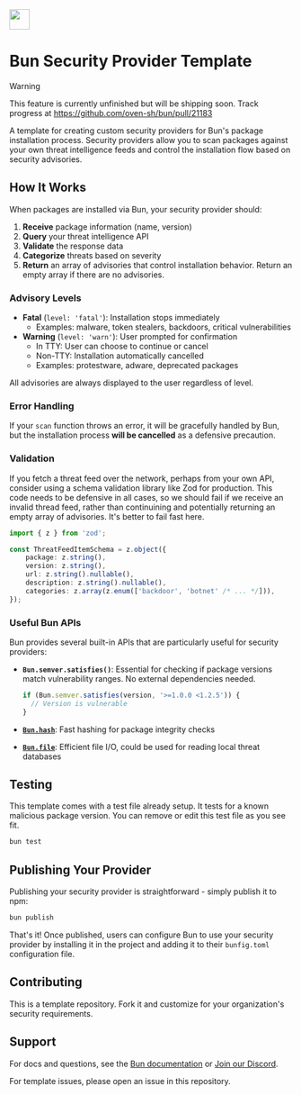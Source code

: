 <img src="https://bun.com/logo.png" height="36" />

# Bun Security Provider Template

> [!WARNING]
> This feature is currently unfinished but will be shipping soon. Track progress at https://github.com/oven-sh/bun/pull/21183

A template for creating custom security providers for Bun's package installation
process. Security providers allow you to scan packages against your own threat
intelligence feeds and control the installation flow based on security
advisories.

## How It Works

When packages are installed via Bun, your security provider should:

1. **Receive** package information (name, version)
2. **Query** your threat intelligence API
3. **Validate** the response data
4. **Categorize** threats based on severity
5. **Return** an array of advisories that control installation behavior. Return
   an empty array if there are no advisories.

### Advisory Levels

- **Fatal** (`level: 'fatal'`): Installation stops immediately
  - Examples: malware, token stealers, backdoors, critical vulnerabilities
- **Warning** (`level: 'warn'`): User prompted for confirmation
  - In TTY: User can choose to continue or cancel
  - Non-TTY: Installation automatically cancelled
  - Examples: protestware, adware, deprecated packages

All advisories are always displayed to the user regardless of level.

### Error Handling

If your `scan` function throws an error, it will be gracefully handled by Bun, but the installation process **will be cancelled** as a defensive precaution.

### Validation

If you fetch a threat feed over the network, perhaps from your own API, consider
using a schema validation library like Zod for production. This code needs to be
defensive in all cases, so we should fail if we receive an invalid thread feed,
rather than continuining and potentially returning an empty array of advisories.
It's better to fail fast here.

```typescript
import { z } from 'zod';

const ThreatFeedItemSchema = z.object({
	package: z.string(),
	version: z.string(),
	url: z.string().nullable(),
	description: z.string().nullable(),
	categories: z.array(z.enum(['backdoor', 'botnet' /* ... */])),
});
```

### Useful Bun APIs

Bun provides several built-in APIs that are particularly useful for security providers:

- **`Bun.semver.satisfies()`**: Essential for checking if package versions match vulnerability ranges. No external dependencies needed.

  ```typescript
  if (Bun.semver.satisfies(version, '>=1.0.0 <1.2.5')) {
  	// Version is vulnerable
  }
  ```

- [**`Bun.hash`**](https://bun.com/docs/api/hashing#bun-hash): Fast hashing for package integrity checks
- [**`Bun.file`**](https://bun.com/docs/api/file-io): Efficient file I/O, could be used for reading local threat databases

## Testing

This template comes with a test file already setup. It tests for a known
malicious package version. You can remove or edit this test file as you see fit.

```bash
bun test
```

## Publishing Your Provider

Publishing your security provider is straightforward - simply publish it to npm:

```bash
bun publish
```

That's it! Once published, users can configure Bun to use your security provider
by installing it in the project and adding it to their `bunfig.toml`
configuration file.

## Contributing

This is a template repository. Fork it and customize for your organization's
security requirements.

## Support

For docs and questions, see the [Bun documentation](https://bun.com/docs/install/security) or [Join our Discord](https://bun.com/discord).

For template issues, please open an issue in this repository.
